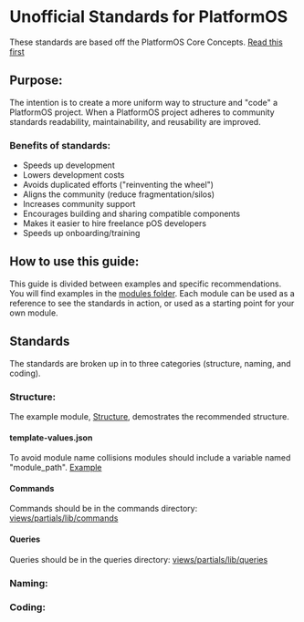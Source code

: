 # Unofficial Standards for PlatformOS

These standards are based off the PlatformOS Core Concepts. [Read this first](https://documentation.platformos.com/developer-guide/pos-marketplace-template/core-concepts#general-rules)

## Purpose:
The intention is to create a more uniform way to structure and "code" a PlatformOS project. When a PlatformOS project adheres to community standards readability, maintainability, and reusability are improved.

### Benefits of standards:

- Speeds up development
- Lowers development costs
- Avoids duplicated efforts ("reinventing the wheel")
- Aligns the community (reduce fragmentation/silos)
- Increases community support
- Encourages building and sharing compatible components
- Makes it easier to hire freelance pOS developers
- Speeds up onboarding/training

## How to use this guide:
This guide is divided between examples and specific recommendations. You will find examples in the [modules folder](https://github.com/ScottBReynolds/pos-standards/tree/structure/modules). Each module can be used as a reference to see the standards in action, or used as a starting point for your own module.

## Standards
The standards are broken up in to three categories (structure, naming, and coding).

### Structure: 
The example module, [Structure](https://github.com/ScottBReynolds/pos-standards/tree/structure/modules/structure), demostrates the recommended structure.

#### template-values.json
To avoid module name collisions modules should include a variable named "module_path". [Example](https://github.com/ScottBReynolds/pos-standards/blob/structure/modules/structure/private/template-values.json)

#### Commands
Commands should be in the commands directory: [views/partials/lib/commands](https://github.com/ScottBReynolds/pos-standards/tree/structure/modules/structure/private/views/partials/lib/commands)

#### Queries
Queries should be in the queries directory: [views/partials/lib/queries](https://github.com/ScottBReynolds/pos-standards/tree/structure/modules/structure/private/views/partials/lib/queries)


### Naming:


### Coding:
